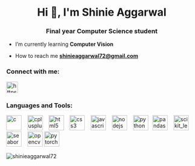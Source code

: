 <h1 align="center">Hi 👋, I'm Shinie Aggarwal</h1>
<h3 align="center">Final year Computer Science student</h3>

- I’m currently learning **Computer Vision**

- How to reach me **shinieaggarwal72@gmail.com**

<h3 align="left">Connect with me:</h3>
<p align="left">
<a href="https://linkedin.com/in/shinieaggarwal" target="blank"><img align="center" src="https://upload.wikimedia.org/wikipedia/commons/e/e8/Linkedin-logo-blue-In-square-40px.png" title="LinkedIn" alt="https://www.linkedin.com/in/shinieaggarwal/" height="30" width="30" /></a>&nbsp;&nbsp;&nbsp;&nbsp;&nbsp;

</p>

<h3 align="left">Languages and Tools:</h3>
<p align="left"> 
<img src="https://upload.wikimedia.org/wikipedia/commons/1/18/C_Programming_Language.svg" title="C" alt="c" width="40" height="40"/> &nbsp;&nbsp;
<img src="https://upload.wikimedia.org/wikipedia/commons/1/18/ISO_C%2B%2B_Logo.svg" title="C++" alt="cplusplus" width="40" height="40"/> &nbsp;&nbsp; 
<img src="https://upload.wikimedia.org/wikipedia/commons/6/61/HTML5_logo_and_wordmark.svg" title="HTML5" alt="html5" width="40" height="40"/> &nbsp;&nbsp; 
<img src="https://upload.wikimedia.org/wikipedia/commons/d/d5/CSS3_logo_and_wordmark.svg" title="CSS3" alt="css3" width="40" height="40"/> &nbsp;&nbsp; 
<img src="https://upload.wikimedia.org/wikipedia/commons/b/b9/JavaScript_shield_logo_%28no_text%29.svg" title="JavaScript" alt="javascript" width="40" height="40"/> &nbsp;&nbsp;
<img src="https://upload.wikimedia.org/wikipedia/commons/d/d9/Node.js_logo.svg" title="Node.js" alt="nodejs" width="40" height="40"/> &nbsp;&nbsp;
<img src="https://s3.dualstack.us-east-2.amazonaws.com/pythondotorg-assets/media/files/python-logo-only.svg" title="Python" alt="python" width="40" height="40"/> &nbsp; 
<img src="https://upload.wikimedia.org/wikipedia/commons/e/ed/Pandas_logo.svg" title="Pandas" alt="pandas" width="40" height="40"/>&nbsp; &nbsp;
<img src="https://upload.wikimedia.org/wikipedia/commons/0/05/Scikit_learn_logo_small.svg" title="Scikit learn" alt="scikit_learn" width="40" height="40"/> &nbsp;&nbsp; 
<img src="https://seaborn.pydata.org/_images/logo-mark-lightbg.svg" title="Seaborn" alt="seaborn" width="40" height="40"/> &nbsp;&nbsp; 
<img src="https://www.vectorlogo.zone/logos/opencv/opencv-icon.svg" title="OpenCV" alt="opencv" width="40" height="40"/>
<img src="https://upload.wikimedia.org/wikipedia/commons/9/99/Pytorch-svgrepo-com.svg" title="PyTorch" alt="pytorch" width="40" height="40"/> &nbsp;&nbsp;
</p>

<p><img align="center" src="https://github-readme-stats.vercel.app/api/top-langs?username=shinieaggarwal72&show_icons=true&locale=en&layout=compact" alt="shinieaggarwal72" /></p>

<!--<p><img align="center" src="https://github-readme-streak-stats.herokuapp.com/?user=shinieaggarwal72&" alt="shinieaggarwal72" /></p>-->



